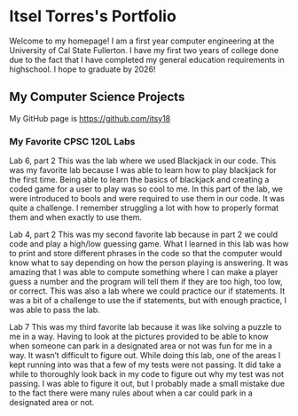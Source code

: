 
# Itsel Torres's Portfolio

Welcome to my homepage! I am a first year computer engineering at the University of Cal State Fullerton. I have my first two years of college done due to the fact that I have completed my general education requirements in highschool. I hope to graduate by 2026!

## My Computer Science Projects

My GitHub page is https://github.com/itsy18

### My Favorite CPSC 120L Labs

Lab 6, part 2
This was the lab where we used Blackjack in our code. This was my favorite lab because I was able to learn how to play blackjack for the first time. Being able to learn the basics of blackjack and creating a coded game for a user to play was so cool to me. In this part of the lab, we were introduced to bools and were required to use them in our code. It was quite a challenge. I remember struggling a lot with how to properly format them and when exactly to use them.
 
Lab 4, part 2
This was my second favorite lab because in part 2 we could code and play a high/low guessing game. What I learned in this lab was how to print and store different phrases in the code so that the computer would know what to say depending on how the person playing is answering. It was amazing that I was able to compute something where I can make a player guess a number and the program will tell them if they are too high, too low, or correct. This was also a lab where we could practice our if statements. It was a bit of a challenge to use the if statements, but with enough practice, I was able to pass the lab.

Lab 7
This was my third favorite lab because it was like solving a puzzle to me in a way. Having to look at the pictures provided to be able to know when someone can park in a designated area or not was fun for me in a way. It wasn’t difficult to figure out. While doing this lab, one of the areas I kept running into was that a few of my tests were not passing. It did take a while to thoroughly look back in my code to figure out why my test was not passing. I was able to figure it out, but I probably made a small mistake due to the fact there were many rules about when a car could park in a designated area or not.


